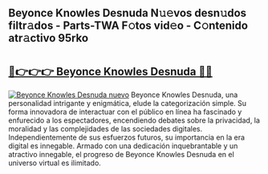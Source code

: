 ## Beyonce Knowles Desnuda N𝚞𝚎vos desn𝚞dos filtr𝚊dos - Parts-TWA F𝚘tos vid𝚎o - C𝚘ntenido atr𝚊ctivo 95rko

# <h2><a href="http://mbapch.tromn.icu/?c=Beyonce+Knowles+Desnuda">🔗👉👉👉 Beyonce Knowles Desnuda 🔗🔗</a></h2>

[![Beyonce Knowles Desnuda nuevo](https://i.imgur.com/pEAQMta.gif)](http://mbapch.tromn.icu/?c=Beyonce+Knowles+Desnuda)
Beyonce Knowles Desnuda, una personalidad intrigante y enigmática, elude la categorización simple. Su forma innovadora de interactuar con el público en línea ha fascinado y enfurecido a los espectadores, encendiendo debates sobre la privacidad, la moralidad y las complejidades de las sociedades digitales. Independientemente de sus esfuerzos futuros, su importancia en la era digital es innegable. Armado con una dedicación inquebrantable y un atractivo innegable, el progreso de Beyonce Knowles Desnuda en el universo virtual es ilimitado.
